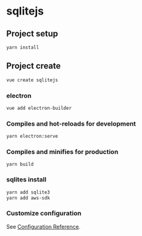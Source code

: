# sqlitejs

## Project setup
```
yarn install
```

## Project create

```sh
vue create sqlitejs
```

### electron

```sh
vue add electron-builder
```

### Compiles and hot-reloads for development

```sh
yarn electron:serve
```


### Compiles and minifies for production

```
yarn build
```

### sqlites install

```sh
yarn add sqlite3
yarn add aws-sdk
```

### Customize configuration
See [Configuration Reference](https://cli.vuejs.org/config/).
